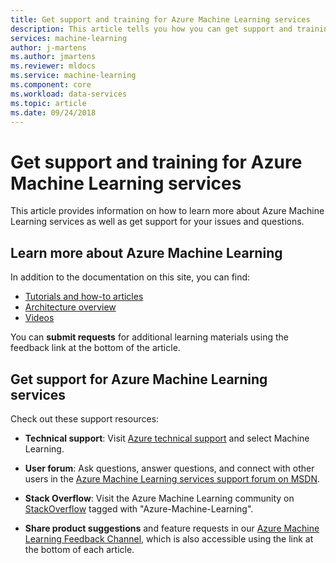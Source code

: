 ```yaml
---
title: Get support and training for Azure Machine Learning services
description: This article tells you how you can get support and training for Azure Machine Learning Services
services: machine-learning
author: j-martens
ms.author: jmartens
ms.reviewer: mldocs
ms.service: machine-learning
ms.component: core
ms.workload: data-services
ms.topic: article
ms.date: 09/24/2018 
---
```

# Get support and training for Azure Machine Learning services

This article provides information on how to learn more about Azure Machine Learning services as well as get support for your issues and questions. 

## Learn more about Azure Machine Learning

In addition to the documentation on this site, you can find:
+ [Tutorials and how-to articles](../service/index.yml)
+ [Architecture overview](../service/concept-azure-machine-learning-architecture.md)
+ [Videos](https://azure.microsoft.com/resources/videos/index/?services=machine-learning)

You can **submit requests** for additional learning materials using the feedback link at the bottom of the article.

## Get support for Azure Machine Learning services

Check out these support resources:

+ **Technical support**: Visit [Azure technical support](https://azure.microsoft.com/support/options/) and select Machine Learning. 

+ **User forum**: Ask questions, answer questions, and connect with other users in the [Azure Machine Learning services support forum on MSDN](https://social.msdn.microsoft.com/Forums/windowsdesktop/home?forum=MachineLearning).

+ **Stack Overflow**: Visit the Azure Machine Learning community on [StackOverflow](https://stackoverflow.com/questions/tagged/azure-machine-learning) tagged with "Azure-Machine-Learning".

+ **Share product suggestions** and feature requests in our [Azure Machine Learning Feedback Channel](https://feedback.azure.com/forums/257792-machine-learning), which is also accessible using the link at the bottom of each article. 
